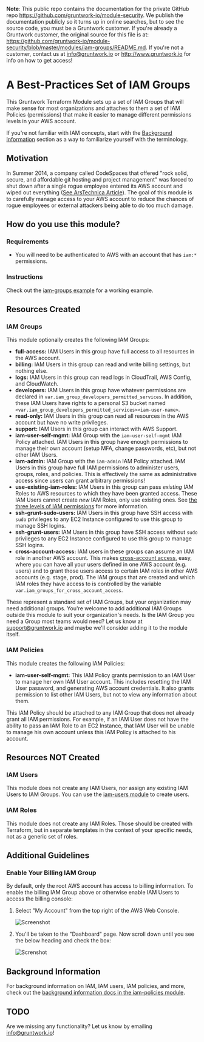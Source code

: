 **Note**: This public repo contains the documentation for the private GitHub repo <https://github.com/gruntwork-io/module-security>.
We publish the documentation publicly so it turns up in online searches, but to see the source code, you must be a Gruntwork customer.
If you're already a Gruntwork customer, the original source for this file is at: <https://github.com/gruntwork-io/module-security/blob/master/modules/iam-groups/README.md>.
If you're not a customer, contact us at <info@gruntwork.io> or <http://www.gruntwork.io> for info on how to get access!

# A Best-Practices Set of IAM Groups

This Gruntwork Terraform Module sets up a set of IAM Groups that will make sense for most organizations and attaches to
them a set of IAM Policies (permissions) that make it easier to manage different permissions levels in your AWS account.

If you're not familiar with IAM concepts, start with the [Background Information](#background-information) section as a
way to familiarize yourself with the terminology.


## Motivation

In Summer 2014, a company called CodeSpaces that offered "rock solid, secure, and affordable git hosting and project
management" was forced to shut down after a single rogue employee entered its AWS account and wiped out everything
([See ArsTechnica Article](http://arstechnica.com/security/2014/06/aws-console-breach-leads-to-demise-of-service-with-proven-backup-plan/)).
The goal of this module is to carefully manage access to your AWS account to reduce the chances of rogue employees or
external attackers being able to do too much damage.




## How do you use this module?


### Requirements

- You will need to be authenticated to AWS with an account that has `iam:*` permissions.


### Instructions

Check out the [iam-groups example](../../examples/iam-groups) for a working example.




## Resources Created


### IAM Groups

This module optionally creates the following IAM Groups:

- **full-access:** IAM Users in this group have full access to all resources in the AWS account.
- **billing:** IAM Users in this group can read and write billing settings, but nothing else.
- **logs:** IAM Users in this group can read logs in CloudTrail, AWS Config, and CloudWatch.
- **developers:** IAM Users in this group have whatever permissions are declared in
  `var.iam_group_developers_permitted_services`. In addition, these IAM Users have rights to a personal S3 bucket
  named `<var.iam_group_developers_permitted_services><iam-user-name>`.
- **read-only:** IAM Users in this group can read all resources in the AWS account but have no write privileges.
- **support:** IAM Users in this group can interact with AWS Support.
- **iam-user-self-mgmt:** IAM Group with the `iam-user-self-mgmt` IAM Policy attached. IAM Users in this group have
  enough permissions to manage their own account (setup MFA, change passwords, etc), but not other IAM Users.
- **iam-admin:** IAM Group with the `iam-admin` IAM Policy attached. IAM Users in this group have
  full IAM permissions to administer users, groups, roles, and policies. This is effectively the same as administrative access
  since users can grant arbitrary permissions!
- **use-existing-iam-roles:** IAM Users in this group can pass *existing* IAM Roles to AWS resources to which they have
  been granted access. These IAM Users cannot create *new* IAM Roles, only use existing ones. See
  [the three levels of IAM permissions](/modules/iam-policies#the-three-levels-of-iam-permissions) for more information.
- **ssh-grunt-sudo-users:** IAM Users in this group have SSH access with `sudo` privileges to any EC2 Instance configured
  to use this group to manage SSH logins.
- **ssh-grunt-users:** IAM Users in this group have SSH access without `sudo` privileges to any EC2 Instance configured
  to use this group to manage SSH logins.
- **cross-account-access:** IAM users in these groups can assume an IAM role in another AWS account. This makes
  [cross-account access](https://aws.amazon.com/blogs/security/enable-a-new-feature-in-the-aws-management-console-cross-account-access/),
  easy, where you can have all your users defined in one AWS account (e.g. users) and to grant those users access to
  certain IAM roles in other AWS accounts (e.g. stage, prod). The IAM groups that are created and which IAM roles they
  have access to is controlled by the variable `var.iam_groups_for_cross_account_access`.

These represent a standard set of IAM Groups, but your organization may need additional groups. You're welcome to add
additional IAM Groups outside this module to suit your organization's needs. Is the IAM Group you need a Group most
teams would need? Let us know at support@gruntwork.io and maybe we'll consider adding it to the module itself.


### IAM Policies

This module creates the following IAM Policies:

- **iam-user-self-mgmt:** This IAM Policy grants permission to an IAM User to manage her own IAM User account. This
  includes resetting the IAM User password, and generating AWS account credentials. It also grants permission to list
  other IAM Users, but not to view any information about them.

This IAM Policy should be attached to any IAM Group that does not already grant all IAM permissions. For example, if an
IAM User does not have the ability to pass an IAM Role to an EC2 Instance, that IAM User will be unable to manage his
own account unless this IAM Policy is attached to his account.




## Resources NOT Created


### IAM Users

This module does not create any IAM Users, nor assign any existing IAM Users to IAM Groups. You can use the [iam-users module](/modules/iam-users) to create users.


### IAM Roles

This module does not create any IAM Roles. Those should be created with Terraform, but in separate templates in the
context of your specific needs, not as a generic set of roles.




## Additional Guidelines

### Enable Your Billing IAM Group

By default, only the root AWS account has access to billing information. To enable the billing IAM Group above or
otherwise enable IAM Users to access the billing console:

1. Select "My Account" from the top right of the AWS Web Console.

   ![Screenshot](_docs/my-account.png)

1. You'll be taken to the "Dashboard" page. Now scroll down until you see the below heading and check the box:

   ![Screnshot](_docs/iam-user-access-to-billing.png)  





## Background Information

For background information on IAM, IAM users, IAM policies, and more, check out the [background information docs in
the iam-policies module](/modules/iam-policies#background-information).




## TODO

Are we missing any functionality? Let us know by emailing info@gruntwork.io!
